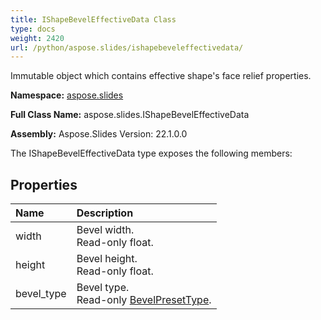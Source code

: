 ```yaml
---
title: IShapeBevelEffectiveData Class
type: docs
weight: 2420
url: /python/aspose.slides/ishapebeveleffectivedata/
---
```


Immutable object which contains effective shape's face relief properties.

**Namespace:** [aspose.slides](/python/aspose.slides/)

**Full Class Name:** aspose.slides.IShapeBevelEffectiveData

**Assembly:**  Aspose.Slides Version: 22.1.0.0

The IShapeBevelEffectiveData type exposes the following members:
## **Properties**
|**Name**|**Description**|
| :- | :- |
|width|Bevel width.<br/>            Read-only float.|
|height|Bevel height.<br/>            Read-only float.|
|bevel_type|Bevel type.<br/>            Read-only [BevelPresetType](/python/aspose.slides/bevelpresettype/).|
